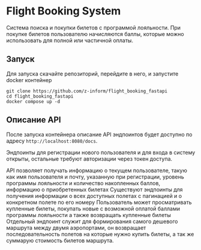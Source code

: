 # Flight Booking System

Система поиска и покупки билетов с программой лояльности. При покупке билетов пользователю начисляются баллы, которые можно использовать для полной или частичной оплаты.

## Запуск

Для запуска скачайте репозиторий, перейдите в него, и запустите docker контейнер

```
git clone https://github.com/z-inform/flight_booking_fastapi
cd flight_booking_fastapi
docker compose up -d
```

## Описание API

После запуска контейнера описание API эндпоинтов будет доступно по адресу `http://localhost:8080/docs`. 

Эндпоинты для регистрации нового пользователя и для входа в систему открыты, остальные требуют авторизации через токен доступа.

API позволяет получать информацию о текущем пользователе, такую как имя пользователя и почту, указанную при регистрации, уровень программы лояльности и количество накопленных баллов, информацию о приобретенных билетах
Существуют эндпоинты для получения информации о всех доступных полетах с пагинацией и о конкретном полете по его номеру
Пользователь может просматривать купленные билеты, покупать новые с возможной оплатой баллами программы лояльности а также возвращать купленные билеты
Отдельный эндпоинт служит для формирования самого дешевого маршрута между двумя аэропортами, он возвращает последовательность полетов на которые нужно купить билеты, а так же суммарую стоимость билетов маршрута.
